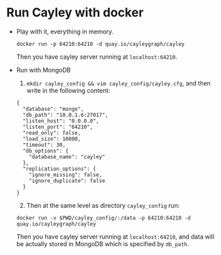 # Run Cayley with docker

* Play with it, everything in memory.

  ```
  docker run -p 64210:64210 -d quay.io/cayleygraph/cayley
  ```
  Then you have cayley server running at `localhost:64210`.

* Run with MongoDB

  1. `mkdir cayley_config && vim cayley_config/cayley.cfg`, and then write in the following content:

    ```
    {
      "database": "mongo",
      "db_path": "10.0.1.6:27017",
      "listen_host": "0.0.0.0",
      "listen_port": "64210",
      "read_only": false,
      "load_size": 10000,
      "timeout": 30,
      "db_options": {
        "database_name": "cayley"
      },
      "replication_options": {
        "ignore_missing": false,
        "ignore_duplicate": false
      }
    }
    ```

  2. Then at the same level as directory `cayley_config` run:

    ```
    docker run -v $PWD/cayley_config/:/data -p 64210:64210 -d quay.io/cayleygraph/cayley
    ```
    Then you have cayley server running at `localhost:64210`, and data will be actually stored in MongoDB which is specified by `db_path`.


